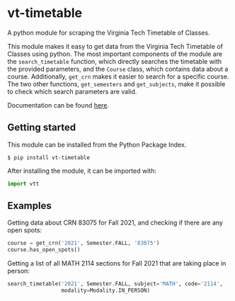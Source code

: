 # vt-timetable

A python module for scraping the Virginia Tech Timetable of Classes.

This module makes it easy to get data from the Virginia Tech Timetable of
Classes using python. The most important components of the module are the
`search_timetable` function, which directly searches the timetable with the
provided parameters, and the `Course` class, which contains data about a
course. Additionally, `get_crn` makes it easier to search for a specific
course. The two other functions, `get_semesters` and `get_subjects`, make it
possible to check which search parameters are valid.

Documentation can be found
[here](https://leodiperna.com/projects/vt-timetable/documentation).

## Getting started

This module can be installed from the Python Package Index.

```console
$ pip install vt-timetable
```

After installing the module, it can be imported with:

```python
import vtt
```

## Examples

Getting data about CRN 83075 for Fall 2021, and checking if there are any open
spots:

```python
course = get_crn('2021', Semester.FALL, '83075')
course.has_open_spots()
```

Getting a list of all MATH 2114 sections for Fall 2021 that are taking place in
person:

```python
search_timetable('2021', Semester.FALL, subject='MATH', code='2114',
                 modality=Modality.IN_PERSON)
```